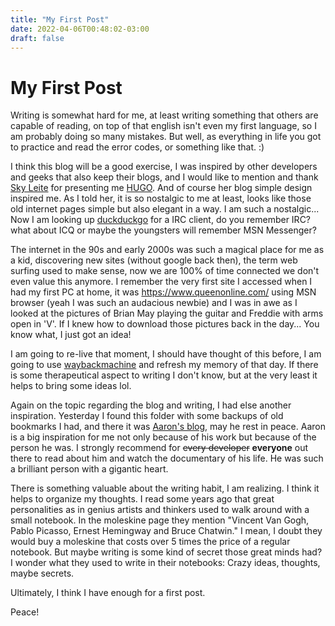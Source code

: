 ```yaml
---
title: "My First Post"
date: 2022-04-06T00:48:02-03:00
draft: false
---
```


# My First Post

Writing is somewhat hard for me, at least writing something that others are capable of reading, on top of that english isn't even my first language, so I am probably doing so many mistakes. But well, as everything in life you got to practice and read the error codes, or something like that. :)

I think this blog will be a good exercise, I was inspired by other developers and geeks that also keep their blogs, and I would like to mention and thank [Sky Leite](https://leite.dev/) for presenting me [HUGO](https://gohugo.io/). And of course her blog simple design inspired me. As I told her, it is so nostalgic to me at least, looks like those old internet pages simple but also elegant in a way.  I am such a nostalgic... Now I am looking up [duckduckgo](https://duckduckgo.com/) for a IRC client, do you remember IRC? what about ICQ or maybe the youngsters will remember MSN Messenger?

The internet in the 90s and early 2000s was such a magical place for me as a kid, discovering new sites (without google back then), the term web surfing used to make sense, now we are 100% of time connected we don't even value this anymore. I remember the very first site I accessed when I had my first PC at home, it was https://www.queenonline.com/ using MSN browser (yeah I was such an audacious newbie) and I was in awe as I looked at the pictures of Brian May playing the guitar and Freddie with arms open in 'V'. If I knew how to download those pictures back in the day...
You know what, I just got an idea!

I am going to re-live that moment, I should have thought of this before, I am going to use [waybackmachine](https://archive.org/web/) and refresh my memory of that day. If there is some therapeutical aspect to writing I don't know, but at the very least it helps to bring some ideas lol.

Again on the topic regarding the blog and writing, I had else another inspiration. Yesterday I found this folder with some backups of old bookmarks I had, and there it was [Aaron's blog](http://www.aaronsw.com/), may he rest in peace. Aaron is a big inspiration for me not only because of his work but because of the person he was. I strongly recommend for ~~every developer~~ **everyone** out there to read about him and watch the documentary of his life. He was such a brilliant person with a gigantic heart.

There is something valuable about the writing habit, I am realizing. I think it helps to organize my thoughts. I read some years ago that great personalities as in genius artists and thinkers used to walk around with a small notebook. In the moleskine page they mention "Vincent Van Gogh, Pablo Picasso, Ernest Hemingway and Bruce Chatwin." I mean, I doubt they would buy a moleskine that costs over 5 times the price of a regular notebook. But maybe writing is some kind of secret those great minds had? I wonder what they used to write in their notebooks: Crazy ideas, thoughts, maybe secrets.

Ultimately, I think I have enough for a first post.

Peace!
